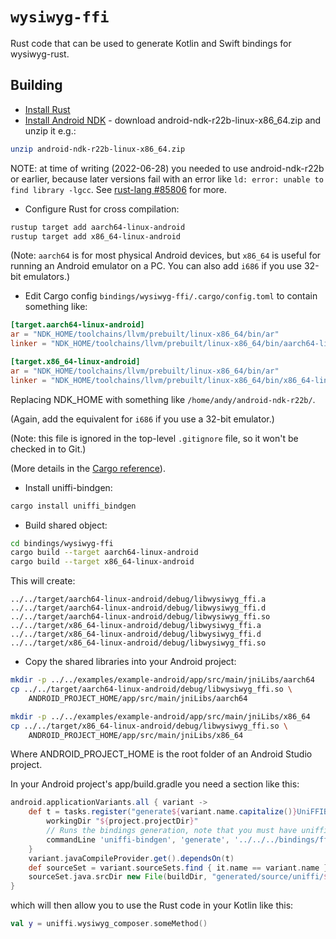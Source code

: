 # `wysiwyg-ffi`

Rust code that can be used to generate Kotlin and Swift bindings for
wysiwyg-rust.

## Building

* [Install Rust](https://www.rust-lang.org/tools/install)
* [Install Android NDK](https://developer.android.com/ndk/downloads) - download
  android-ndk-r22b-linux-x86_64.zip and unzip it e.g.:

```bash
unzip android-ndk-r22b-linux-x86_64.zip
```

NOTE: at time of writing (2022-06-28) you needed to use android-ndk-r22b or
earlier, because later versions fail with an error like
`ld: error: unable to find library -lgcc`.  See
[rust-lang #85806](https://github.com/rust-lang/rust/pull/85806) for more.

* Configure Rust for cross compilation:

```bash
rustup target add aarch64-linux-android
rustup target add x86_64-linux-android
```

(Note: `aarch64` is for most physical Android devices, but `x86_64` is useful
for running an Android emulator on a PC. You can also add `i686` if you use
32-bit emulators.)

* Edit Cargo config `bindings/wysiwyg-ffi/.cargo/config.toml` to contain
  something like:

```toml
[target.aarch64-linux-android]
ar = "NDK_HOME/toolchains/llvm/prebuilt/linux-x86_64/bin/ar"
linker = "NDK_HOME/toolchains/llvm/prebuilt/linux-x86_64/bin/aarch64-linux-android30-clang"

[target.x86_64-linux-android]
ar = "NDK_HOME/toolchains/llvm/prebuilt/linux-x86_64/bin/ar"
linker = "NDK_HOME/toolchains/llvm/prebuilt/linux-x86_64/bin/x86_64-linux-android30-clang"
```

Replacing NDK_HOME with something like `/home/andy/android-ndk-r22b/`.

(Again, add the equivalent for `i686` if you use a 32-bit emulator.)

(Note: this file is ignored in the top-level `.gitignore` file, so it won't be
checked in to Git.)

(More details in the
[Cargo reference](https://doc.rust-lang.org/cargo/reference/config.html)).

* Install uniffi-bindgen:

```bash
cargo install uniffi_bindgen
```

* Build shared object:

```bash
cd bindings/wysiwyg-ffi
cargo build --target aarch64-linux-android
cargo build --target x86_64-linux-android
```

This will create:

```
../../target/aarch64-linux-android/debug/libwysiwyg_ffi.a
../../target/aarch64-linux-android/debug/libwysiwyg_ffi.d
../../target/aarch64-linux-android/debug/libwysiwyg_ffi.so
../../target/x86_64-linux-android/debug/libwysiwyg_ffi.a
../../target/x86_64-linux-android/debug/libwysiwyg_ffi.d
../../target/x86_64-linux-android/debug/libwysiwyg_ffi.so
```

* Copy the shared libraries into your Android project:

```bash
mkdir -p ../../examples/example-android/app/src/main/jniLibs/aarch64
cp ../../target/aarch64-linux-android/debug/libwysiwyg_ffi.so \
    ANDROID_PROJECT_HOME/app/src/main/jniLibs/aarch64

mkdir -p ../../examples/example-android/app/src/main/jniLibs/x86_64
cp ../../target/x86_64-linux-android/debug/libwysiwyg_ffi.so \
    ANDROID_PROJECT_HOME/app/src/main/jniLibs/x86_64
```

Where ANDROID_PROJECT_HOME is the root folder of an Android Studio project.

In your Android project's app/build.gradle you need a section like this:

```gradle
android.applicationVariants.all { variant ->
    def t = tasks.register("generate${variant.name.capitalize()}UniFFIBindings", Exec) {
        workingDir "${project.projectDir}"
        // Runs the bindings generation, note that you must have uniffi-bindgen installed and in your PATH environment variable
        commandLine 'uniffi-bindgen', 'generate', '../../../bindings/ffi/src/wysiwyg_composer.udl', '--language', 'kotlin', '--out-dir', "${buildDir}/generated/source/uniffi/${variant.name}/java"
    }
    variant.javaCompileProvider.get().dependsOn(t)
    def sourceSet = variant.sourceSets.find { it.name == variant.name }
    sourceSet.java.srcDir new File(buildDir, "generated/source/uniffi/${variant.name}/java")
}
```

which will then allow you to use the Rust code in your Kotlin like this:

```kotlin
val y = uniffi.wysiwyg_composer.someMethod()
```
